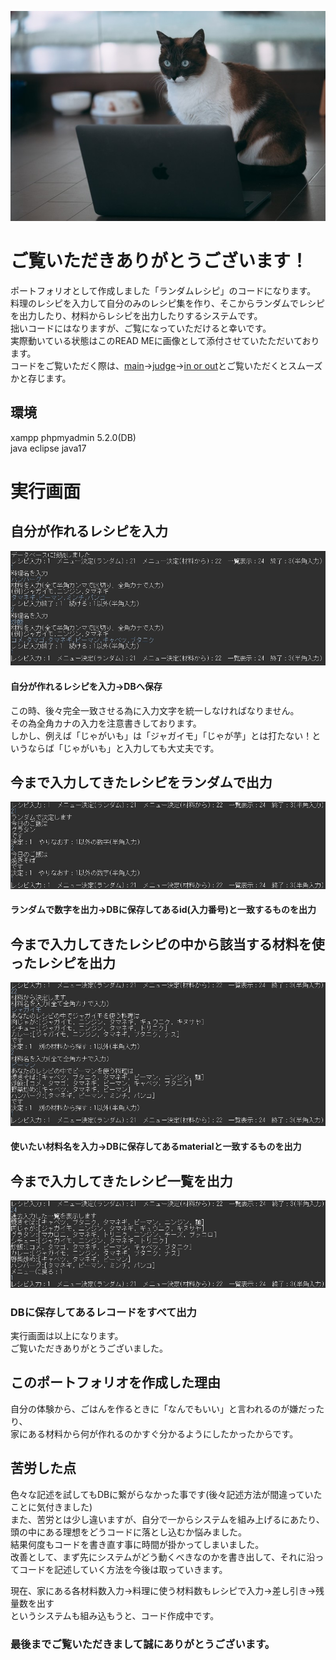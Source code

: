 ![top.jpg](./images/top.jpg)  
# ご覧いただきありがとうございます！  
ポートフォリオとして作成しました「ランダムレシピ」のコードになります。  
料理のレシピを入力して自分のみのレシピ集を作り、そこからランダムでレシピを出力したり、材料からレシピを出力したりするシステムです。  
拙いコードにはなりますが、ご覧になっていただけると幸いです。  
実際動いている状態はこのREAD MEに画像として添付させていたただいております。  
コードをご覧いただく際は、[main](./RandomRecipe/src/Main)→[judge](./RandomRecipe/src/Judge)→[in or out](./RandomRecipe/src/Recipe/recipeIn.java)とご覧いただくとスムーズかと存じます。  

## 環境  
xampp phpmyadmin 5.2.0(DB)  
java eclipse java17
  
# 実行画面  
  
## 自分が作れるレシピを入力  
![recipeIn.jpg](./images/recipeIn.jpg)  
  
#### 自分が作れるレシピを入力→DBへ保存  
この時、後々完全一致させる為に入力文字を統一しなければなりません。  
その為全角カナの入力を注意書きしております。  
しかし、例えば「じゃがいも」は「ジャガイモ」「じゃが芋」とは打たない！というならば「じゃがいも」と入力しても大丈夫です。  
  
  
## 今まで入力してきたレシピをランダムで出力  
![recipeOut1.jpg](./images/recipeOut1.jpg)  
  
#### ランダムで数字を出力→DBに保存してあるid(入力番号)と一致するものを出力   
  
  
## 今まで入力してきたレシピの中から該当する材料を使ったレシピを出力  
![recipeOut23.jpg](./images/recipeOut23.jpg)  
  
#### 使いたい材料名を入力→DBに保存してあるmaterialと一致するものを出力  
  
  
## 今まで入力してきたレシピ一覧を出力  
![recipeOut3.jpg](./images/recipeOut3.jpg)  
  
### DBに保存してあるレコードをすべて出力  
  
  
実行画面は以上になります。  
ご覧いただきありがとうございました。  
  
## このポートフォリオを作成した理由  
自分の体験から、ごはんを作るときに「なんでもいい」と言われるのが嫌だったり、  
家にある材料から何が作れるのかすぐ分かるようにしたかったからです。  
  
## 苦労した点  
色々な記述を試してもDBに繋がらなかった事です(後々記述方法が間違っていたことに気付きました)  
また、苦労とは少し違いますが、自分で一からシステムを組み上げるにあたり、頭の中にある理想をどうコードに落とし込むか悩みました。  
結果何度もコードを書き直す事に時間が掛かってしまいました。  
改善として、まず先にシステムがどう動くべきなのかを書き出して、それに沿ってコードを記述していく方法を今後は取っていきます。  
  
現在、家にある各材料数入力→料理に使う材料数もレシピで入力→差し引き→残量数を出す  
というシステムも組み込もうと、コード作成中です。  

### 最後までご覧いただきまして誠にありがとうございます。  



